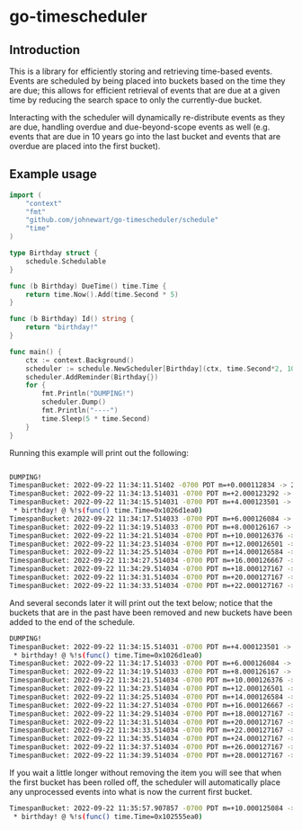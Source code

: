 # go-timescheduler

## Introduction

This is a library for efficiently storing and retrieving time-based events. 
Events are scheduled by being placed into buckets based on the time they are due; 
this allows for efficient retrieval of events that are due at a given time by reducing 
the search space to only the currently-due bucket. 

Interacting with the scheduler will dynamically re-distribute events as they are due, handling 
overdue and due-beyond-scope events as well (e.g. events that are due in 10 years go into the last bucket 
and events that are overdue are placed into the first bucket).

## Example usage

```go 
import (
	"context"
	"fmt"
	"github.com/johnewart/go-timescheduler/schedule"
	"time"
)

type Birthday struct {
	schedule.Schedulable
}

func (b Birthday) DueTime() time.Time {
	return time.Now().Add(time.Second * 5)
}

func (b Birthday) Id() string {
	return "birthday!"
}

func main() {
	ctx := context.Background()
	scheduler := schedule.NewScheduler[Birthday](ctx, time.Second*2, 10)
	scheduler.AddReminder(Birthday{})
	for {
		fmt.Println("DUMPING!")
		scheduler.Dump()
		fmt.Println("----")
		time.Sleep(5 * time.Second)
	}
}
```

Running this example will print out the following:

```bash

DUMPING!
TimespanBucket: 2022-09-22 11:34:11.51402 -0700 PDT m=+0.000112834 -> 2022-09-22 11:34:13.51402 -0700 PDT m=+2.000112834 (0)
TimespanBucket: 2022-09-22 11:34:13.514031 -0700 PDT m=+2.000123292 -> 2022-09-22 11:34:15.514031 -0700 PDT m=+4.000123292 (0)
TimespanBucket: 2022-09-22 11:34:15.514031 -0700 PDT m=+4.000123501 -> 2022-09-22 11:34:17.514031 -0700 PDT m=+6.000123501 (1)
 * birthday! @ %!s(func() time.Time=0x1026d1ea0)
TimespanBucket: 2022-09-22 11:34:17.514033 -0700 PDT m=+6.000126084 -> 2022-09-22 11:34:19.514033 -0700 PDT m=+8.000126084 (0)
TimespanBucket: 2022-09-22 11:34:19.514033 -0700 PDT m=+8.000126167 -> 2022-09-22 11:34:21.514033 -0700 PDT m=+10.000126167 (0)
TimespanBucket: 2022-09-22 11:34:21.514034 -0700 PDT m=+10.000126376 -> 2022-09-22 11:34:23.514034 -0700 PDT m=+12.000126376 (0)
TimespanBucket: 2022-09-22 11:34:23.514034 -0700 PDT m=+12.000126501 -> 2022-09-22 11:34:25.514034 -0700 PDT m=+14.000126501 (0)
TimespanBucket: 2022-09-22 11:34:25.514034 -0700 PDT m=+14.000126584 -> 2022-09-22 11:34:27.514034 -0700 PDT m=+16.000126584 (0)
TimespanBucket: 2022-09-22 11:34:27.514034 -0700 PDT m=+16.000126667 -> 2022-09-22 11:34:29.514034 -0700 PDT m=+18.000126667 (0)
TimespanBucket: 2022-09-22 11:34:29.514034 -0700 PDT m=+18.000127167 -> 2022-09-22 11:34:31.514034 -0700 PDT m=+20.000127167 (0)
TimespanBucket: 2022-09-22 11:34:31.514034 -0700 PDT m=+20.000127167 -> 2022-09-22 11:34:33.514034 -0700 PDT m=+22.000127167 (0)
TimespanBucket: 2022-09-22 11:34:33.514034 -0700 PDT m=+22.000127167 -> 2022-09-22 11:34:35.514034 -0700 PDT m=+24.000127167 (0)
```

And several seconds later it will print out the text below; notice that the buckets that are in the past have been removed and 
new buckets have been added to the end of the schedule. 

```bash 
DUMPING!
TimespanBucket: 2022-09-22 11:34:15.514031 -0700 PDT m=+4.000123501 -> 2022-09-22 11:34:17.514031 -0700 PDT m=+6.000123501 (1)
 * birthday! @ %!s(func() time.Time=0x1026d1ea0)
TimespanBucket: 2022-09-22 11:34:17.514033 -0700 PDT m=+6.000126084 -> 2022-09-22 11:34:19.514033 -0700 PDT m=+8.000126084 (0)
TimespanBucket: 2022-09-22 11:34:19.514033 -0700 PDT m=+8.000126167 -> 2022-09-22 11:34:21.514033 -0700 PDT m=+10.000126167 (0)
TimespanBucket: 2022-09-22 11:34:21.514034 -0700 PDT m=+10.000126376 -> 2022-09-22 11:34:23.514034 -0700 PDT m=+12.000126376 (0)
TimespanBucket: 2022-09-22 11:34:23.514034 -0700 PDT m=+12.000126501 -> 2022-09-22 11:34:25.514034 -0700 PDT m=+14.000126501 (0)
TimespanBucket: 2022-09-22 11:34:25.514034 -0700 PDT m=+14.000126584 -> 2022-09-22 11:34:27.514034 -0700 PDT m=+16.000126584 (0)
TimespanBucket: 2022-09-22 11:34:27.514034 -0700 PDT m=+16.000126667 -> 2022-09-22 11:34:29.514034 -0700 PDT m=+18.000126667 (0)
TimespanBucket: 2022-09-22 11:34:29.514034 -0700 PDT m=+18.000127167 -> 2022-09-22 11:34:31.514034 -0700 PDT m=+20.000127167 (0)
TimespanBucket: 2022-09-22 11:34:31.514034 -0700 PDT m=+20.000127167 -> 2022-09-22 11:34:33.514034 -0700 PDT m=+22.000127167 (0)
TimespanBucket: 2022-09-22 11:34:33.514034 -0700 PDT m=+22.000127167 -> 2022-09-22 11:34:35.514034 -0700 PDT m=+24.000127167 (0)
TimespanBucket: 2022-09-22 11:34:35.514034 -0700 PDT m=+24.000127167 -> 2022-09-22 11:34:37.514034 -0700 PDT m=+26.000127167 (0)
TimespanBucket: 2022-09-22 11:34:37.514034 -0700 PDT m=+26.000127167 -> 2022-09-22 11:34:39.514034 -0700 PDT m=+28.000127167 (0)
TimespanBucket: 2022-09-22 11:34:39.514034 -0700 PDT m=+28.000127167 -> 2022-09-22 11:34:41.514034 -0700 PDT m=+30.000127167 (0)

```

If you wait a little longer without removing the item you will see that when the first bucket has been rolled off, the scheduler will automatically
place any unprocessed events into what is now the current first bucket.

```bash 
TimespanBucket: 2022-09-22 11:35:57.907857 -0700 PDT m=+10.000125084 -> 2022-09-22 11:35:59.907857 -0700 PDT m=+12.000125084 (1)
 * birthday! @ %!s(func() time.Time=0x102555ea0)
```